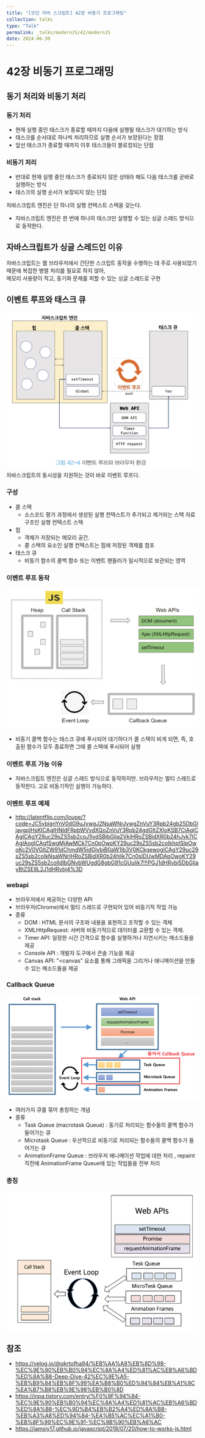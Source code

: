 ```yaml
---
title: "[모던 자바 스크립트] 42장 비동기 프로그래밍"
collection: talks
type: "Talk"
permalink: _talks/modernJS/42/modernJS
date: 2024-06-30
---
```


# 42장 비동기 프로그래밍

## 동기 처리와 비동기 처리
### 동기 처리
- 현재 실행 중인 태스크가 종료할 때까지 다음에 실행될 태스크가 대기하는 방식
- 태스크를 순서대로 하나씩 처리하므로 실행 순서가 보장된다는 장점
- 앞선 태스크가 종료할 때까지 이후 태스크들이 블로킹되는 단점
### 비동기 처리
- 반대로 현재 실행 중인 태스크가 종료되지 않은 상태라 해도 다음 태스크를 곧바로 실행하는 방식
- 태스크의 실행 순서가 보장되지 않는 단점

자바스크립트 엔진은 단 하나의 실행 컨텍스트 스택을 갖는다.
- 자바스크립트 엔진은 한 번에 하나의 태스크만 실행할 수 있는 싱글 스레드 방식으로 동작한다.

## 자바스크립트가 싱글 스레드인 이유
자바스크립트는 웹 브라우저에서 간단한 스크립트 동작을 수행하는 데 주로 사용되었기 때문에 복잡한 병렬 처리를 필요로 하지 않아,<br>
메모리 사용량이 적고, 동기화 문제를 피할 수 있는 싱글 스레드로 구현

## 이벤트 루프와 태스크 큐
![img.png](img.png)
자바스크립트의 동시성을 지원하는 것이 바로 이벤트 루프다.
### 구성
- 콜 스택 
  - 소스코드 평가 과정에서 생성된 실행 컨텍스트가 추가되고 제거되는 스택 자료구조인 실행 컨텍스트 스택
- 힙
  - 객체가 저장되는 메모리 공간. 
  - 콜 스택의 요소인 실행 컨텍스트는 힙에 저장된 객체를 참조
- 태스크 큐 
  -  비동기 함수의 콜백 함수 또는 이벤트 핸들러가 일시적으로 보관되는 영역

### 이벤트 루프 동작
  ![img_1.png](img_1.png)
  - 비동기 콜백 함수는 태스크 큐에 푸시되어 대기하다가 콜 스택이 비게 되면,
    즉, 호출된 함수가 모두 종료하면 그때 콜 스택에 푸시되어 실행 
### 이벤트 루프 가능 이유
  - 자바스크립트 엔진은 싱글 스레드 방식으로 동작하지만.
    브라우저는 멀티 스레드로 동작한다. 고로 비동기적인 실행이 가능하다.

### 이벤트 루프 예제
- http://latentflip.com/loupe/?code=JC5vbignYnV0dG9uJywgJ2NsaWNrJywgZnVuY3Rpb24gb25DbGljaygpIHsKICAgIHNldFRpbWVvdXQoZnVuY3Rpb24gdGltZXIoKSB7CiAgICAgICAgY29uc29sZS5sb2coJ1lvdSBjbGlja2VkIHRoZSBidXR0b24hJyk7ICAgIAogICAgfSwgMjAwMCk7Cn0pOwoKY29uc29sZS5sb2coIkhpISIpOwoKc2V0VGltZW91dChmdW5jdGlvbiB0aW1lb3V0KCkgewogICAgY29uc29sZS5sb2coIkNsaWNrIHRoZSBidXR0b24hIik7Cn0sIDUwMDApOwoKY29uc29sZS5sb2coIldlbGNvbWUgdG8gbG91cGUuIik7!!!PGJ1dHRvbj5DbGljayBtZSE8L2J1dHRvbj4%3D

### webapi
- 브라우저에서 제공하는 다양한 API
- 브라우저(Chrome)에서 멀티 스레드로 구현되어 있어 비동기적 작업 가능
- 종류
  - DOM : HTML 문서의 구조와 내용을 표현하고 조작할 수 있는 객체
  - XMLHttpRequest: 서버와 비동기적으로 데이터를 교환할 수 있는 객체.
  - Timer API: 일정한 시간 간격으로 함수를 실행하거나 지연시키는 메소드들을 제공
  - Console API : 개발자 도구에서 콘솔 기능을 제공
  - Canvas API: "<canvas" 요소를 통해 그래픽을 그리거나 애니메이션을 만들 수 있는 메소드들을 제공
### Callback Queue
![img_2.png](img_2.png)
- 여러가지 큐를 묶어 총칭하는 개념
- 종류
  - Task Queue (macrotask Queue) :  동기로 처리되는 함수들의 콜백 함수가 들어가는 큐
  - Microtask Queue : 우선적으로 비동기로 처리되는 함수들의 콜백 함수가 들어가는 큐
  - AnimationFrame Queue : 브라우저 애니메이션 작업에 대한 처리 , repaint 직전에 AnimationFrame Queue에 있는 작업들을 전부 처리

### 총칭
![img_3.png](img_3.png)

## 참조
- https://velog.io/@qkrtofha94/%EB%AA%A8%EB%8D%98-%EC%9E%90%EB%B0%94%EC%8A%A4%ED%81%AC%EB%A6%BD%ED%8A%B8-Deep-Dive-42%EC%9E%A5-%EB%B9%84%EB%8F%99%EA%B8%B0%ED%94%84%EB%A1%9C%EA%B7%B8%EB%9E%98%EB%B0%8D
- https://inpa.tistory.com/entry/%F0%9F%94%84-%EC%9E%90%EB%B0%94%EC%8A%A4%ED%81%AC%EB%A6%BD%ED%8A%B8-%EC%9D%B4%EB%B2%A4%ED%8A%B8-%EB%A3%A8%ED%94%84-%EA%B5%AC%EC%A1%B0-%EB%8F%99%EC%9E%91-%EC%9B%90%EB%A6%AC
- https://iamsjy17.github.io/javascript/2019/07/20/how-to-works-js.html